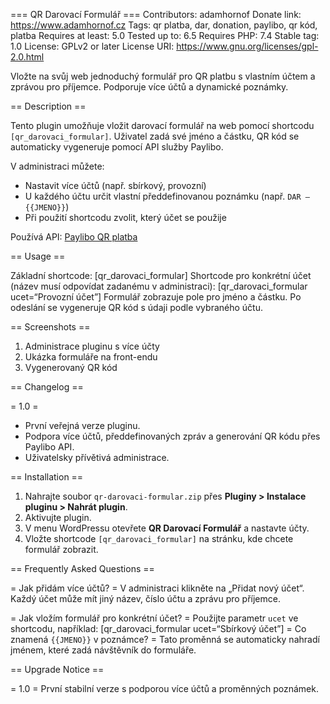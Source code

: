 === QR Darovací Formulář ===
Contributors: adamhornof
Donate link: https://www.adamhornof.cz
Tags: qr platba, dar, donation, paylibo, qr kód, platba
Requires at least: 5.0
Tested up to: 6.5
Requires PHP: 7.4
Stable tag: 1.0
License: GPLv2 or later
License URI: https://www.gnu.org/licenses/gpl-2.0.html

Vložte na svůj web jednoduchý formulář pro QR platbu s vlastním účtem a zprávou pro příjemce. Podporuje více účtů a dynamické poznámky.

== Description ==

Tento plugin umožňuje vložit darovací formulář na web pomocí shortcodu `[qr_darovaci_formular]`. Uživatel zadá své jméno a částku, QR kód se automaticky vygeneruje pomocí API služby Paylibo.

V administraci můžete:
- Nastavit více účtů (např. sbírkový, provozní)
- U každého účtu určit vlastní předdefinovanou poznámku (např. `DAR – {{JMENO}}`)
- Při použití shortcodu zvolit, který účet se použije

Používá API: [Paylibo QR platba](https://api.paylibo.com)

== Usage ==

Základní shortcode:
[qr_darovaci_formular]
Shortcode pro konkrétní účet (název musí odpovídat zadanému v administraci):
[qr_darovaci_formular ucet=“Provozní účet”]
Formulář zobrazuje pole pro jméno a částku. Po odeslání se vygeneruje QR kód s údaji podle vybraného účtu.

== Screenshots ==

1. Administrace pluginu s více účty
2. Ukázka formuláře na front-endu
3. Vygenerovaný QR kód

== Changelog ==

= 1.0 =
* První veřejná verze pluginu.
* Podpora více účtů, předdefinovaných zpráv a generování QR kódu přes Paylibo API.
* Uživatelsky přívětivá administrace.

== Installation ==

1. Nahrajte soubor `qr-darovaci-formular.zip` přes **Pluginy > Instalace pluginu > Nahrát plugin**.
2. Aktivujte plugin.
3. V menu WordPressu otevřete **QR Darovací Formulář** a nastavte účty.
4. Vložte shortcode `[qr_darovaci_formular]` na stránku, kde chcete formulář zobrazit.

== Frequently Asked Questions ==

= Jak přidám více účtů? =
V administraci klikněte na „Přidat nový účet“. Každý účet může mít jiný název, číslo účtu a zprávu pro příjemce.

= Jak vložím formulář pro konkrétní účet? =
Použijte parametr `ucet` ve shortcodu, například:
[qr_darovaci_formular ucet=“Sbírkový účet”]
= Co znamená `{{JMENO}}` v poznámce? =
Tato proměnná se automaticky nahradí jménem, které zadá návštěvník do formuláře.

== Upgrade Notice ==

= 1.0 =
První stabilní verze s podporou více účtů a proměnných poznámek.
